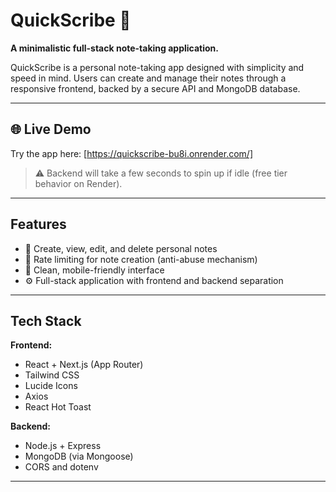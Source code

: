 # QuickScribe 📝  
**A minimalistic full-stack note-taking application.**

QuickScribe is a personal note-taking app designed with simplicity and speed in mind. Users can create and manage their notes through a responsive frontend, backed by a secure API and MongoDB database.

---

## 🌐 Live Demo

Try the app here: [https://quickscribe-bu8i.onrender.com/]

> ⚠️ Backend will take a few seconds to spin up if idle (free tier behavior on Render).

---

## Features

- 📝 Create, view, edit, and delete personal notes   
- 🚫 Rate limiting for note creation (anti-abuse mechanism)  
- 📱 Clean, mobile-friendly interface  
- ⚙️ Full-stack application with frontend and backend separation  

---

## Tech Stack

**Frontend:**
- React + Next.js (App Router)
- Tailwind CSS
- Lucide Icons
- Axios
- React Hot Toast

**Backend:**
- Node.js + Express
- MongoDB (via Mongoose)
- CORS and dotenv

---
